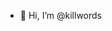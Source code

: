 - 👋 Hi, I’m @killwords

<!---
killwords/killwords is a ✨ special ✨ repository because its `README.md` (this file) appears on your GitHub profile.
You can click the Preview link to take a look at your changes.
--->
